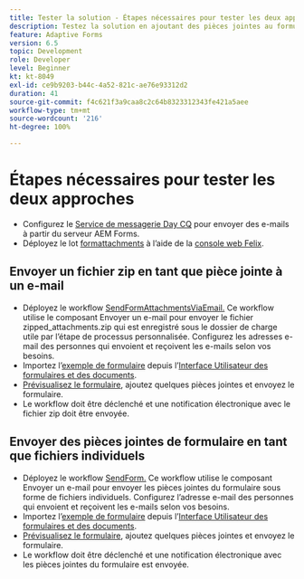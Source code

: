 ```yaml
---
title: Tester la solution - Étapes nécessaires pour tester les deux approches
description: Testez la solution en ajoutant des pièces jointes au formulaire et déclenchez le workflow pour envoyer l’e-mail.
feature: Adaptive Forms
version: 6.5
topic: Development
role: Developer
level: Beginner
kt: kt-8049
exl-id: ce9b9203-b44c-4a52-821c-ae76e93312d2
duration: 41
source-git-commit: f4c621f3a9caa8c2c64b8323312343fe421a5aee
workflow-type: tm+mt
source-wordcount: '216'
ht-degree: 100%

---
```


# Étapes nécessaires pour tester les deux approches

* Configurez le [Service de messagerie Day CQ](https://experienceleague.adobe.com/docs/experience-manager-65/administering/operations/notification.html?lang=fr#configuring-the-mail-service) pour envoyer des e-mails à partir du serveur AEM Forms.
* Déployez le lot [formattachments](assets/formattachments.formattachments.core-1.0-SNAPSHOT.jar) à l’aide de la [console web Felix](http://localhost:4502/system/console/bundles).

## Envoyer un fichier zip en tant que pièce jointe à un e-mail



* Déployez le workflow [SendFormAttachmentsViaEmail.](assets/zipped-form-attachments-model.zip) Ce workflow utilise le composant Envoyer un e-mail pour envoyer le fichier zipped_attachments.zip qui est enregistré sous le dossier de charge utile par l’étape de processus personnalisée. Configurez les adresses e-mail des personnes qui envoient et reçoivent les e-mails selon vos besoins.
* Importez l’[exemple de formulaire](assets/zip-form-attachments-form.zip) depuis l’[Interface Utilisateur des formulaires et des documents](http://localhost:4502/aem/forms.html/content/dam/formsanddocuments).
* [Prévisualisez le formulaire](http://localhost:4502/content/dam/formsanddocuments/zippformattachments/jcr:content?wcmmode=disabled), ajoutez quelques pièces jointes et envoyez le formulaire.
* Le workflow doit être déclenché et une notification électronique avec le fichier zip doit être envoyée.

## Envoyer des pièces jointes de formulaire en tant que fichiers individuels

* Déployez le workflow [SendForm.](assets/send-form-attachments-model.zip) Ce workflow utilise le composant Envoyer un e-mail pour envoyer les pièces jointes du formulaire sous forme de fichiers individuels. Configurez l’adresse e-mail des personnes qui envoient et reçoivent les e-mails selon vos besoins.
* Importez l’[exemple de formulaire](assets/send-list-attachments-form.zip) depuis l’[Interface Utilisateur des formulaires et des documents](http://localhost:4502/aem/forms.html/content/dam/formsanddocuments).
* [Prévisualisez le formulaire](http://localhost:4502/content/dam/formsanddocuments/sendlistofattachments/jcr:content?wcmmode=disabled), ajoutez quelques pièces jointes et envoyez le formulaire.
* Le workflow doit être déclenché et une notification électronique avec les pièces jointes du formulaire est envoyée.

